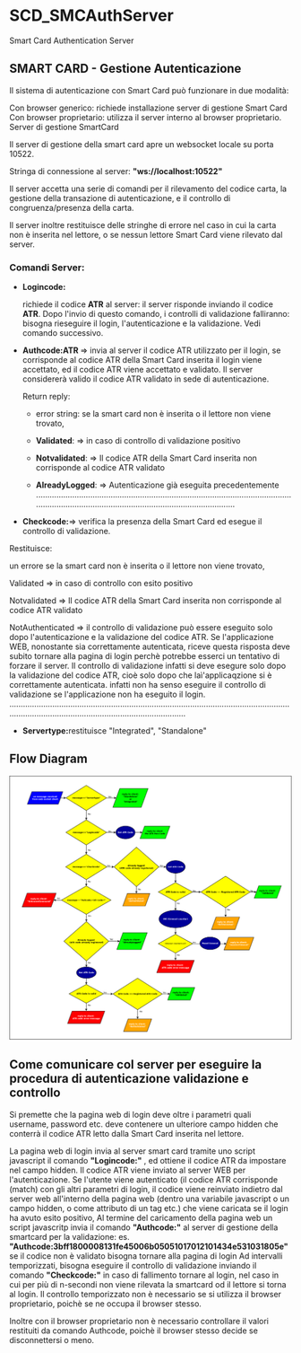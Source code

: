 # SCD_SMCAuthServer
Smart Card Authentication Server

## SMART CARD - Gestione Autenticazione
Il sistema di autenticazione con Smart Card può funzionare in due modalità:

Con browser generico: richiede installazione server di gestione Smart Card
Con browser proprietario: utilizza il server interno al browser proprietario.
Server di gestione SmartCard

Il server di gestione della smart card apre un websocket locale su porta 10522.

Stringa di connessione al server:  <b>"ws://localhost:10522"</b>

Il server accetta una serie di comandi per il rilevamento del codice carta, la gestione della transazione di autenticazione, e il controllo di congruenza/presenza della carta.

Il server inoltre restituisce delle stringhe di errore nel caso in cui la carta non è inserita nel lettore, o se nessun lettore Smart Card viene rilevato dal server.

### Comandi Server:

- <b>Logincode:</b>  

  richiede il codice <b>ATR</b> al server: il server risponde inviando il codice <b>ATR</b>.
  Dopo l'invio  di questo comando, i controlli di validazione falliranno: bisogna rieseguire il login, l'autenticazione e la   validazione. Vedi comando successivo.

- <b>Authcode:ATR </b> => invia al server il codice ATR utilizzato per il login, se corrisponde al codice ATR della Smart Card inserita il login viene accettato, ed il codice ATR viene accettato e validato. Il server considererà valido il codice ATR validato in sede di autenticazione.

  Return reply:

    - error string: se la smart card non è inserita o il lettore non viene trovato,

    - <b>Validated</b>:     => in caso di controllo di validazione positivo

    - <b>Notvalidated</b>:  => Il codice ATR della Smart Card inserita non corrisponde al codice ATR validato

    - <b>AlreadyLogged</b>: => Autenticazione già eseguita precedentemente
.........................................................................................................................................................................................................

- <b>Checkcode:</b>=> verifica la presenza della Smart Card ed esegue il controllo di validazione.

Restituisce:

un errore se la smart card non è inserita o il lettore non viene trovato,

Validated  => in caso di controllo con esito positivo

Notvalidated => Il codice ATR della Smart Card inserita non corrisponde al codice ATR validato

NotAuthenticated => il controllo di validazione può essere eseguito solo dopo l'autenticazione e la validazione del codice ATR. Se l'applicazione WEB, nonostante sia correttamente autenticata, riceve questa risposta deve subito tornare alla pagina di login perchè potrebbe esserci un tentativo di forzare il server. Il controllo di validazione infatti si deve esegure solo dopo la validazione del codice ATR, cioè solo dopo che laì'applicaqzione si è correttamente autenticata. infatti non ha senso eseguire il controllo di validazione se l'applicazione non ha eseguito il login.
..........................................................................................................................................................................................................

- <b>Servertype:</b>restituisce "Integrated", "Standalone"

## Flow Diagram

<img src="diagram/Diagramma1.png" />

## Come comunicare col server per eseguire la procedura di autenticazione validazione e controllo</u>

Si premette che la pagina web di login deve oltre i parametri quali username, password etc. deve contenere un ulteriore campo hidden che conterrà il codice ATR letto dalla Smart Card inserita nel lettore.

La pagina web di login invia al server smart card tramite uno script javascript il comando <b>"Logincode:"</b> , ed ottiene il codice ATR da impostare nel campo hidden.
Il codice ATR viene inviato al server WEB per l'autenticazione. Se l'utente viene autenticato (il codice ATR corrisponde (match) con gli altri parametri di login, il codice viene reinviato indietro dal server web all'interno della pagina web (dentro una variabile javascript o un campo hidden, o come attributo di un tag etc.) che viene caricata se il login ha  avuto esito positivo,
Al termine del caricamento della pagina web un script javascritp invia il comando <b>"Authcode:<ATR>"</b> al server di gestione della smartcard per la validazione: es. <b>"Authcode:3bff1800008131fe45006b05051017012101434e531031805e"</b> se il codice non è validato bisogna tornare alla pagina di login
Ad intervalli temporizzati, bisogna eseguire il controllo di validazione inviando il comando <b>"Checkcode:"</b> in caso di fallimento tornare al login, nel caso in cui per più di n-secondi non viene rilevata la smartcard od il lettore si torna al login.
Il controllo temporizzato non è necessario se si utilizza il browser proprietario, poichè se ne occupa il browser stesso.

Inoltre con il browser proprietario non è necessario controllare il valori restituiti da comando Authcode, poichè il browser stesso decide se disconnettersi o meno.

